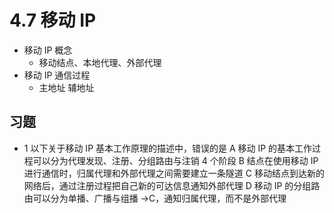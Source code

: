 # 4.7 移动 IP

- 移动 IP 概念
  - 移动结点、本地代理、外部代理
- 移动 IP 通信过程
  - 主地址 辅地址

## 习题

- 1 以下关于移动 IP 基本工作原理的描述中，错误的是
  A 移动 IP 的基本工作过程可以分为代理发现、注册、分组路由与注销 4 个阶段
  B 结点在使用移动 IP 进行通信时，归属代理和外部代理之间需要建立一条隧道
  C 移动结点到达新的网络后，通过注册过程把自己新的可达信息通知外部代理
  D 移动 IP 的分组路由可以分为单播、广播与组播 →C，通知归属代理，而不是外部代理
